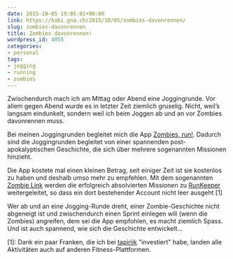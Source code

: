 ```yaml
---
date: 2015-10-05 19:05:01+00:00
link: https://habi.gna.ch/2015/10/05/zombies-davonrennen/
slug: zombies-davonrennen
title: Zombies davonrennen!
wordpress_id: 4055
categories:
- personal
tags:
- jogging
- running
- zombies
---
```


Zwischendurch mach ich am Mittag oder Abend eine Joggingrunde. Vor allem gegen Abend wurde es in letzter Zeit ziemlich gruselig. Nicht, weil’s langsam eindunkelt, sondern weil ich beim Joggen ab und an vor Zombies davonrennen muss.

Bei meinen Joggingrunden begleitet mich die App [Zombies, run!](https://zombiesrungame.com). Dadurch sind die Joggingrunden begleitet von einer spannenden post-apokalyptischen Geschichte, die sich über mehrere sogenannten Missionen hinzieht.

Die App kostete mal einen kleinen Betrag, seit einiger Zeit ist sie kostenlos zu haben und deshalb umso mehr zu empfehlen. Mit dem sogenannten [Zombie Link](https://zombiesrungame.com/zombielink/) werden die erfolgreich absolvierten Missionen zu [RunKeeper](https://runkeeper.com/home) weitergeleitet, so dass ein dort bestehender Account nicht leer ausgeht [1]

Wer ab und an eine Jogging-Runde dreht, einer Zombie-Geschichte nicht abgeneigt ist und zwischendurch einen Sprint einlegen will (wenn die Zombies) angreifen, dem sei die App empfohlen, es macht ziemlich Spass. Und ist auch spannend, wie sich die Geschichte entwickelt...

[1]: Dank ein paar Franken, die ich bei [tapiriik](https://tapiriik.com) "investiert" habe, landen alle Aktivitäten auch auf anderen Fitness-Plattformen.
